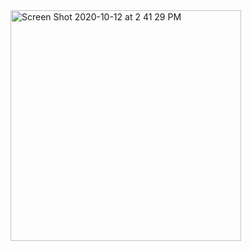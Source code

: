<img width="369" alt="Screen Shot 2020-10-12 at 2 41 29 PM" src="https://user-images.githubusercontent.com/54338670/95784207-04809f80-0c99-11eb-9573-81feda768424.png">

